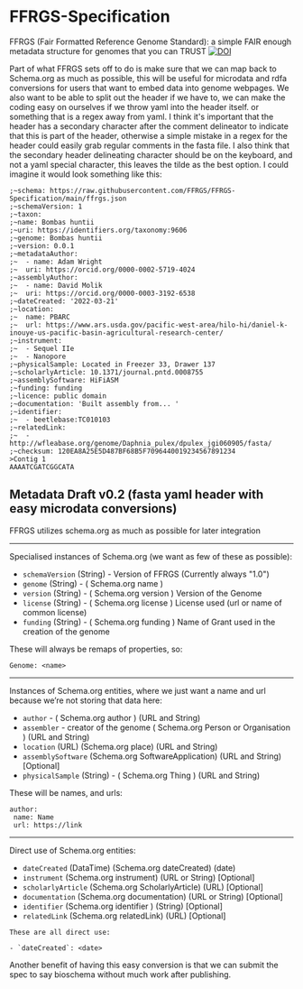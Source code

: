 # FFRGS-Specification
FFRGS (Fair Formatted Reference Genome Standard): a simple FAIR enough metadata structure for genomes that you can TRUST
[![DOI](https://zenodo.org/badge/DOI/10.5281/zenodo.6762549.svg)](https://doi.org/10.5281/zenodo.6762549)

Part of what FFRGS sets off to do is make sure that we can map back to Schema.org as much as possible, this will be useful for microdata and rdfa conversions for users that want to embed data into genome webpages. We also want to be able to split out the header if we have to, we can make the coding easy on ourselves if we throw yaml into the header itself. or something that is a regex away from yaml. I think it's important that the header has a secondary character after the comment delineator to indicate that this is part of the header, otherwise a simple mistake in a regex for the header could easily grab regular comments in the fasta file. I also think that the secondary header delineating character should be on the keyboard, and not a yaml special character, this leaves the tilde as the best option. I could imagine it would look something like this:
 
```
;~schema: https://raw.githubusercontent.com/FFRGS/FFRGS-Specification/main/ffrgs.json
;~schemaVersion: 1
;~taxon:
;~name: Bombas huntii
;~uri: https://identifiers.org/taxonomy:9606
;~genome: Bombas huntii
;~version: 0.0.1
;~metadataAuthor:
;~  - name: Adam Wright
;~  uri: https://orcid.org/0000-0002-5719-4024
;~assemblyAuthor:
;~  - name: David Molik
;~  uri: https://orcid.org/0000-0003-3192-6538
;~dateCreated: '2022-03-21'
;~location:
;~  name: PBARC
;~  url: https://www.ars.usda.gov/pacific-west-area/hilo-hi/daniel-k-inouye-us-pacific-basin-agricultural-research-center/
;~instrument:
;~  - Sequel IIe
;~  - Nanopore
;~physicalSample: Located in Freezer 33, Drawer 137
;~scholarlyArticle: 10.1371/journal.pntd.0008755
;~assemblySoftware: HiFiASM
;~funding: funding
;~licence: public domain
;~documentation: 'Built assembly from... '
;~identifier:
;~  - beetlebase:TC010103
;~relatedLink:
;~  - http://wfleabase.org/genome/Daphnia_pulex/dpulex_jgi060905/fasta/
;~checksum: 120EA8A25E5D487BF68B5F7096440019234567891234
>Contig 1
AAAATCGATCGGCATA
``` 
 
## Metadata Draft v0.2 (fasta yaml header with easy microdata conversions)
FFRGS utilizes schema.org as much as possible for later integration

---
Specialised instances of Schema.org (we want as few of these as possible):
 
- `schemaVersion` (String) - Version of FFRGS (Currently always "1.0")
- `genome` (String) - ( Schema.org name )
- `version` (String) - ( Schema.org version ) Version of the Genome
- `license` (String) - ( Schema.org license ) License used (url or name of common license) 
- `funding` (String) - ( Schema.org funding ) Name of Grant used in the creation of the genome
 
These will always be remaps of properties, so:

``` 
Genome: <name>
```

---
Instances of Schema.org entities, where we just want a name and url because we’re not storing that data here: 
 
- `author` - ( Schema.org author ) (URL and String)
- `assembler` - creator of the genome ( Schema.org Person or Organisation ) (URL and String)
- `location` (URL) (Schema.org place)  (URL and String)
- `assemblySoftware` (Schema.org SoftwareApplication) (URL and String) [Optional]
- `physicalSample` (String) - ( Schema.org Thing ) (URL and String)

These will be names, and urls:

``` 
author: 
 name: Name
 url: https://link 
```

---
Direct use of Schema.org entities:
 
- `dateCreated` (DataTime) (Schema.org dateCreated) (date)
- `instrument` (Schema.org instrument) (URL or String) [Optional]
- `scholarlyArticle` (Schema.org ScholarlyArticle) (URL) [Optional]
- `documentation` (Schema.org documentation) (URL or String) [Optional]
- `identifier` (Schema.org identifier ) (String) [Optional]
- `relatedLink` (Schema.org relatedLink) (URL) [Optional]

``` 
These are all direct use:
 
- `dateCreated`: <date>
```

Another benefit of having this easy conversion is that we can submit the spec to say bioschema without much work after publishing. 

